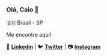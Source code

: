 ### Olá, __Caio__ 👋

🇧🇷 Brasil - SP

Me encontre aqui!

:briefcase: [__Linkedin__](https://www.linkedin.com/in/caio-willian-b4070ab6/) | :bird: [__Twitter__](https://twitter.com/caiowillianmor?lang=en) | :camera: [__Instagram__](https://www.instagram.com/cwillian40/?hl=pt-br)




